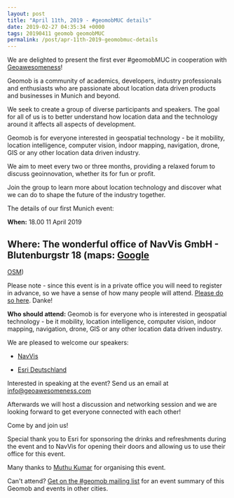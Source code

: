 ```yaml
--- 
layout: post
title: "April 11th, 2019 - #geomobMUC details"
date: 2019-02-27 04:35:34 +0000
tags: 20190411 geomob geomobMUC
permalink: /post/apr-11th-2019-geomobmuc-details
---
```



We are delighted to present the first ever #geomobMUC in cooperation with
[Geoawesomeness](https://geoawesomeness.com/)!

Geomob is a community of academics, developers, industry professionals and enthusiasts who are passionate about location data driven products and businesses in Munich and beyond. 

We seek to create a group of diverse participants and speakers. The goal for all of us is to better understand how location data and the technology around it affects all aspects of development. 

Geomob is for everyone interested in geospatial technology - be it mobility, location intelligence, computer vision, indoor mapping, navigation, drone, GIS or any other location data driven industry. 

We aim to meet every two or three months, providing a relaxed forum to discuss geoinnovation, whether its for fun or profit. 

Join the group to learn more about location technology and discover what we can do to shape the future of the industry together. 

The details of our first Munich event:

**When:** 18.00 11 April 2019

**Where:** The wonderful office of NavVis GmbH - Blutenburgstr 18 (maps:
[Google](https://www.google.com/maps/place/NavVis+GmbH/@48.1479856,11.5481243,17z/data=!3m1!4b1!4m5!3m4!1s0x479e7609dc797a49:0x43fc9da35b77c9f4!8m2!3d48.147982!4d11.550313?shorturl=1)
-
[OSM](https://www.openstreetmap.org/?mlat=48.14800&mlon=11.55017#map=19/48.14800/11.55017))

Please note - since this event is in a private office you will need to register in advance, so we have a sense of how many people will attend. [Please do so here](http://meetu.ps/c/4ghHM/sZJmr/a). Danke!

**Who should attend:** Geomob is for everyone who is interested in geospatial technology - be it mobility, location intelligence, computer vision, indoor mapping, navigation, drone, GIS or any other location data driven industry.

We are pleased to welcome our speakers: 

 * [NavVis](https://www.navvis.com)
 
 * [Esri Deutschland](https://www.esri.de)

Interested in speaking at the event? Send us an email at info@geoawesomeness.com

Afterwards we will host a discussion and networking session and we are looking forward to get everyone connected with each other!

Come by and join us! 

Special thank you to Esri for sponsoring the drinks and refreshments during the event and to NavVis for opening their doors and allowing us to use their office for this event.

Many thanks to [Muthu Kumar](https://twitter.com/muthukumarceg) for organising
this event.

Can't attend? [Get on the #geomob mailing list](/mailing-list) for an event summary of this Geomob and events in other cities. 

